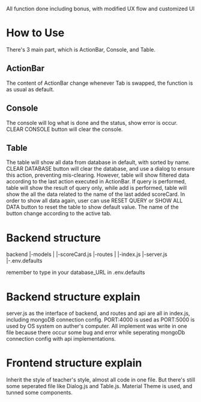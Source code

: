 All function done including bonus, with modified UX flow and customized UI

# How to Use
There's 3 main part, which is ActionBar, Console, and Table.

## ActionBar
The content of ActionBar change whenever Tab is swapped, the function is as usual as default.

## Console
The console will log what is done and the status, show error is occur. CLEAR CONSOLE button will clear the console.

## Table
The table will show all data from database in default, with sorted by name. CLEAR DATABASE button will clear the database, and use a dialog to ensure this action, preventing mis-clearing. However, table will show filtered data according to the last action executed in ActionBar. If query is performed, table will show the result of query only, while add is performed, table will show the all the data related to the name of the last added scoreCard. In order to show all data again, user can use RESET QUERY or SHOW ALL DATA button to reset the table to show default value. The name of the button change according to the active tab.


# Backend structure
backend
|-models
| |-scoreCard.js
|-routes
| |-index.js
|-server.js
|-.env.defaults

remember to type in your database_URL in .env.defaults

# Backend structure explain
server.js as the interface of backend, and routes and api are all in index.js, including mongoDB connection config. PORT:4000 is used as PORT:5000 is used by OS system on auther's computer. All implement was write in one file because there occur some bug and error while seperating mongoDb connection config with api implementations.

# Frontend structure explain
Inherit the style of teacher's style, almost all code in one file. But there's still some seperated file like Dialog.js and Table.js. Material Theme is used, and tunned some components.

